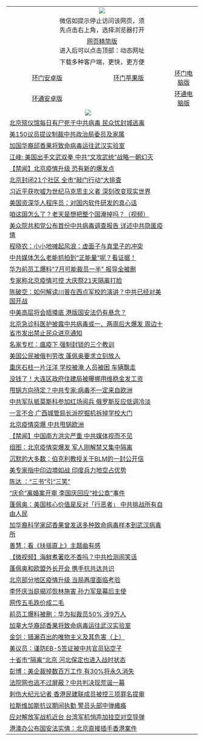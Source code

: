 <table>
  <tr>
    <td colspan="3" align="center"><img src="https://cdn.jsdelivr.net/gh/opipe/up/oGate65.jpg"/></td>
  </tr>
  <tr>
    <td colspan="3" align="center">微信如提示停止访问该网页，须<br/>先点击右上角，选择浏览器打开</td>
  <tr>
  <tr>
    <td colspan="3" align="center"><a href="https://gitcdn.xyz/cdn/otiny/up/master/show005.htm">网页精简版</a><br/>进入后可以点击顶部：动态网址</td>
  </tr>
  <tr>
    <td colspan="3" align="center">下载多种客户端，更快，更方便</td>
  <tr>
  <tr>
    <td align="center"><a href="https://cdn.jsdelivr.net/gh/opipe/up/oGatea.apk">环门安卓版</a></td>
    <td align="center"><a href="https://x.co/odisk">环门苹果版</a></td>
    <td align="center"><a href="https://cdn.jsdelivr.net/gh/opipe/up/oGate.zip">环门电脑版</a></td>
  </tr>
  <tr>
    <td align="center"><a href="https://cdn.jsdelivr.net/gh/opipe/up/oPipe.apk">环通安卓版</a></td>
    <td align="center"></td>
    <td align="center"><a href="https://raw.githubusercontent.com/opipe/up/master/oPipe.zip">环通电脑版</a></td>
  </tr>
  
  <tr>
    <td colspan="2" align=center><img src="https://cdn.jsdelivr.net/gh/gyoupiodf/im1/%E7%BD%91%E9%97%A8%E6%96%B0%E9%97%BB1.jpg"></td>
 </tr>

<tr><td colspan="2" align="left"><a href="https://dwkts8awlbkd7.cloudfront.net/?name=c1185407&key=jdhvxawhshihitwk&from=gy1">北京殡仪馆每日有尸死于中共病毒  民众忧封城逃离</a></td></tr>
<tr><td colspan="2" align="left"><a href="https://dwkts8awlbkd7.cloudfront.net/?name=c1185336&key=jdhvxawhshihitwk&from=gy1">美150议员提议制裁中共政治局委员及家属</a></td></tr>
<tr><td colspan="2" align="left"><a href="https://dwkts8awlbkd7.cloudfront.net/?name=c1185310&key=jdhvxawhshihitwk&from=gy1">加国华裔邱香果将致命病毒运往武汉实验室</a></td></tr>
<tr><td colspan="2" align="left"><a href="https://dwkts8awlbkd7.cloudfront.net/?name=c1185406&key=jdhvxawhshihitwk&from=gy1">江峰: 美国出手文武双拳 中共“文攻武统”战略一朝幻灭</a></td></tr>
<tr><td colspan="2" align="left"><a href="https://dwkts8awlbkd7.cloudfront.net/?name=c1185404&key=jdhvxawhshihitwk&from=gy1">【禁闻】北京疫情升级 恐有新的爆发点</a></td></tr>
<tr><td colspan="2" align="left"><a href="https://dwkts8awlbkd7.cloudfront.net/?name=c1185386&key=jdhvxawhshihitwk&from=gy1">北京封闭21个社区 全市“敲门行动”大排查</a></td></tr>
<tr><td colspan="2" align="left"><a href="https://dwkts8awlbkd7.cloudfront.net/?name=c1185396&key=jdhvxawhshihitwk&from=gy1">习近平获吹嘘为世纪马克思主义者 深刻改变现实世界</a></td></tr>
<tr><td colspan="2" align="left"><a href="https://dwkts8awlbkd7.cloudfront.net/?name=c1185417&key=jdhvxawhshihitwk&from=gy1">美国资深华人程序员：对国内软件研发的真心话</a></td></tr>
<tr><td colspan="2" align="left"><a href="https://dwkts8awlbkd7.cloudfront.net/?name=c1185425&key=jdhvxawhshihitwk&from=gy1">咱这国怎么了？老天是想把整个国淹掉吗？（视频）</a></td></tr>
<tr><td colspan="2" align="left"><a href="https://dwkts8awlbkd7.cloudfront.net/?name=c1185379&key=jdhvxawhshihitwk&from=gy1">美众院共和党公布首份中共病毒调查报告 详述中共隐匿疫情</a></td></tr>
<tr><td colspan="2" align="left"><a href="https://dwkts8awlbkd7.cloudfront.net/?name=c1185390&key=jdhvxawhshihitwk&from=gy1">程晓农：小小地摊起风浪：虚面子与真里子的冲突</a></td></tr>
<tr><td colspan="2" align="left"><a href="https://dwkts8awlbkd7.cloudfront.net/?name=c1185412&key=jdhvxawhshihitwk&from=gy1">中共媒体怎么老能抓拍到“正能量”呢？看证据！</a></td></tr>
<tr><td colspan="2" align="left"><a href="https://dwkts8awlbkd7.cloudfront.net/?name=c1185416&key=jdhvxawhshihitwk&from=gy1">华为前员工爆料&quot;7月可能裁员一半&quot; 报导全被删</a></td></tr>
<tr><td colspan="2" align="left"><a href="https://dwkts8awlbkd7.cloudfront.net/?name=c1185388&key=jdhvxawhshihitwk&from=gy1">专家称北京疫情可控 大庆祭21天隔离打脸</a></td></tr>
<tr><td colspan="2" align="left"><a href="https://dwkts8awlbkd7.cloudfront.net/?name=c1185408&key=jdhvxawhshihitwk&from=gy1">陈破空：如何解读川普在西点军校的演讲？中共已经对美国开战</a></td></tr>
<tr><td colspan="2" align="left"><a href="https://dwkts8awlbkd7.cloudfront.net/?name=c1185394&key=jdhvxawhshihitwk&from=gy1">中美高层将会晤摸底 港版国安法仍有悬念？</a></td></tr>
<tr><td colspan="2" align="left"><a href="https://dwkts8awlbkd7.cloudfront.net/?name=c1185339&key=jdhvxawhshihitwk&from=gy1">北京急诊科医护披露中共病毒或一、两周后大爆发 周边十省市发出禁止民众进京通知</a></td></tr>
<tr><td colspan="2" align="left"><a href="https://dwkts8awlbkd7.cloudfront.net/?name=c1185401&key=jdhvxawhshihitwk&from=gy1">名家专栏：瘟疫下 强制封锁的三个教训</a></td></tr>
<tr><td colspan="2" align="left"><a href="https://dwkts8awlbkd7.cloudfront.net/?name=c1185400&key=jdhvxawhshihitwk&from=gy1">美国公民被俄判劳改 蓬佩奥要求立刻放人</a></td></tr>
<tr><td colspan="2" align="left"><a href="https://dwkts8awlbkd7.cloudfront.net/?name=c1185411&key=jdhvxawhshihitwk&from=gy1">重庆石柱一片汪洋 学校被淹 人员被困 车辆飘走</a></td></tr>
<tr><td colspan="2" align="left"><a href="https://dwkts8awlbkd7.cloudfront.net/?name=c1185415&key=jdhvxawhshihitwk&from=gy1">没钱了！大连区政府住建局被曝挪用维稳金发工资</a></td></tr>
<tr><td colspan="2" align="left"><a href="https://dwkts8awlbkd7.cloudfront.net/?name=c1185345&key=jdhvxawhshihitwk&from=gy1">甩锅方向待定？中共专家:病毒不一定来自欧洲</a></td></tr>
<tr><td colspan="2" align="left"><a href="https://dwkts8awlbkd7.cloudfront.net/?name=c1185350&key=jdhvxawhshihitwk&from=gy1">中共军队抵莫斯科参加红场阅兵 俄罗斯反应低调冷淡</a></td></tr>
<tr><td colspan="2" align="left"><a href="https://dwkts8awlbkd7.cloudfront.net/?name=c1185387&key=jdhvxawhshihitwk&from=gy1">一言不合 广西城管局长派挖掘机拆掉学校大门</a></td></tr>
<tr><td colspan="2" align="left"><a href="https://dwkts8awlbkd7.cloudfront.net/?name=c1185414&key=jdhvxawhshihitwk&from=gy1">北京疫情突爆 中共甩锅欧洲</a></td></tr>
<tr><td colspan="2" align="left"><a href="https://dwkts8awlbkd7.cloudfront.net/?name=c1185361&key=jdhvxawhshihitwk&from=gy1">【禁闻】中国南方洪灾严重 中共媒体视而不见</a></td></tr>
<tr><td colspan="2" align="left"><a href="https://dwkts8awlbkd7.cloudfront.net/?name=c1185422&key=jdhvxawhshihitwk&from=gy1">组图：北京疫情突爆发 军人刚解禁又集中隔离</a></td></tr>
<tr><td colspan="2" align="left"><a href="https://dwkts8awlbkd7.cloudfront.net/?name=c1185413&key=jdhvxawhshihitwk&from=gy1">沉默的大多数：伯克利教授关于BLM的一封公开信</a></td></tr>
<tr><td colspan="2" align="left"><a href="https://dwkts8awlbkd7.cloudfront.net/?name=c1185356&key=jdhvxawhshihitwk&from=gy1">美专家指中印边境如战 印度兵力地空占优势</a></td></tr>
<tr><td colspan="2" align="left"><a href="https://dwkts8awlbkd7.cloudfront.net/?name=c1185385&key=jdhvxawhshihitwk&from=gy1">陈达 ：“三书”引“三笑”</a></td></tr>
<tr><td colspan="2" align="left"><a href="https://dwkts8awlbkd7.cloudfront.net/?name=c1185418&key=jdhvxawhshihitwk&from=gy1">“庆俞”离婚案开审 李国庆回应“抢公章”事件</a></td></tr>
<tr><td colspan="2" align="left"><a href="https://dwkts8awlbkd7.cloudfront.net/?name=c1185410&key=jdhvxawhshihitwk&from=gy1">蓬佩奥：美国核心价值是反对「行恶者」 中共挑战所有自由人民</a></td></tr>
<tr><td colspan="2" align="left"><a href="https://dwkts8awlbkd7.cloudfront.net/?name=c1185375&key=jdhvxawhshihitwk&from=gy1">加华裔科学家邱香果曾发送多种致命病毒样本到武汉病毒所</a></td></tr>
<tr><td colspan="2" align="left"><a href="https://dwkts8awlbkd7.cloudfront.net/?name=c1185384&key=jdhvxawhshihitwk&from=gy1">善慧：看《扶摇直上》主题曲有感</a></td></tr>
<tr><td colspan="2" align="left"><a href="https://dwkts8awlbkd7.cloudfront.net/?name=c1185424&key=jdhvxawhshihitwk&from=gy1">【微视频】海鲜煮著吃不香吗？中共检测闹笑话</a></td></tr>
<tr><td colspan="2" align="left"><a href="https://dwkts8awlbkd7.cloudfront.net/?name=c1185371&key=jdhvxawhshihitwk&from=gy1">蓬佩奥和欧盟外长开会 携手抗共达共识</a></td></tr>
<tr><td colspan="2" align="left"><a href="https://dwkts8awlbkd7.cloudfront.net/?name=c1185340&key=jdhvxawhshihitwk&from=gy1">北京部分地区疫情升级 当局再度面临考验</a></td></tr>
<tr><td colspan="2" align="left"><a href="https://dwkts8awlbkd7.cloudfront.net/?name=c1185370&key=jdhvxawhshihitwk&from=gy1">李怀庆当庭揭邓恢林施害 孙力军是幕后主使</a></td></tr>
<tr><td colspan="2" align="left"><a href="https://dwkts8awlbkd7.cloudfront.net/?name=c1185357&key=jdhvxawhshihitwk&from=gy1">网传五毛跌价成二毛</a></td></tr>
<tr><td colspan="2" align="left"><a href="https://dwkts8awlbkd7.cloudfront.net/?name=c1185344&key=jdhvxawhshihitwk&from=gy1">前员工爆料被删：华为拟裁员50% 涉9万人</a></td></tr>
<tr><td colspan="2" align="left"><a href="https://dwkts8awlbkd7.cloudfront.net/?name=c1185366&key=jdhvxawhshihitwk&from=gy1">加拿大华裔邱香果将致命病毒运往武汉实验室</a></td></tr>
<tr><td colspan="2" align="left"><a href="https://dwkts8awlbkd7.cloudfront.net/?name=c1185364&key=jdhvxawhshihitwk&from=gy1">金剑：错漏百出的唯物主义及其危害（上）</a></td></tr>
<tr><td colspan="2" align="left"><a href="https://dwkts8awlbkd7.cloudfront.net/?name=c1185337&key=jdhvxawhshihitwk&from=gy1">美议员：谨防EB-5签证被中共官员钻空子</a></td></tr>
<tr><td colspan="2" align="left"><a href="https://dwkts8awlbkd7.cloudfront.net/?name=c1185374&key=jdhvxawhshihitwk&from=gy1">十省市“隔离”北京 河北保定也进入战时状态</a></td></tr>
<tr><td colspan="2" align="left"><a href="https://dwkts8awlbkd7.cloudfront.net/?name=c1185353&key=jdhvxawhshihitwk&from=gy1">彭博：美企裁掉数百万工作 有30%将永久消失</a></td></tr>
<tr><td colspan="2" align="left"><a href="https://dwkts8awlbkd7.cloudfront.net/?name=c1185421&key=jdhvxawhshihitwk&from=gy1">法院网也逃不过屏蔽？中共判决现荒诞一幕</a></td></tr>
<tr><td colspan="2" align="left"><a href="https://dwkts8awlbkd7.cloudfront.net/?name=c1185398&key=jdhvxawhshihitwk&from=gy1">刺伤大纪元记者 香港民建联成员被控三项罪名提审</a></td></tr>
<tr><td colspan="2" align="left"><a href="https://dwkts8awlbkd7.cloudfront.net/?name=c1185399&key=jdhvxawhshihitwk&from=gy1">拉斯维加斯抗议期间执勤 警员头部中弹瘫痪</a></td></tr>
<tr><td colspan="2" align="left"><a href="https://dwkts8awlbkd7.cloudfront.net/?name=c1185354&key=jdhvxawhshihitwk&from=gy1">应对解放军战机近台 台湾军机悄声加挂空对空导弹</a></td></tr>
<tr><td colspan="2" align="left"><a href="https://dwkts8awlbkd7.cloudfront.net/?name=c1185389&key=jdhvxawhshihitwk&from=gy1">港澳办公布国安法实情：北京直接插手香港案件</a></td></tr>

</table>
